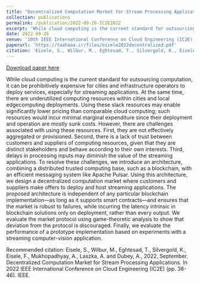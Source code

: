 ```yaml
---
title: "Decentralized Computation Market for Stream Processing Applications"
collection: publications
permalink: /publication/2022-09-26-IC2E2022
excerpt: 'While cloud computing is the current standard for outsourcing computation, it can be prohibitively expensive for cities and infrastructure operators to deploy services, especially for streaming applications. At the same time, there are underutilized computing resources within cities and local edgecomputing deployments. Using these slack resources may enable significantly lower pricing than comparable cloud computing; such resources would incur minimal marginal expenditure since their deployment and operation are mostly sunk costs. However, there are challenges associated with using these resources. First, they are not effectively aggregated or provisioned. Second, there is a lack of trust between customers and suppliers of computing resources, given that they are distinct stakeholders and behave according to their own interests. Third, delays in processing inputs may diminish the value of the streaming applications. To resolve these challenges, we introduce an architecture, combining a distributed trusted computing base, such as a blockchain, with an efficient messaging system like Apache Pulsar. Using this architecture, we design a decentralized computation market where customers and suppliers make offers to deploy and host streaming applications. The proposed architecture is independent of any particular blockchain implementation—as long as it supports smart contracts—and ensures that the market is robust to failures, while incurring the latency intrinsic in blockchain solutions only on deployment, rather than every output. We evaluate the market protocol using game-theoretic analysis to show that deviation from the protocol is discouraged. Finally, we evaluate the performance of a prototype implementation based on experiments with a streaming computer-vision application.'
date: 2022-09-26
venue: '10th IEEE International Conference on Cloud Engineering (IC2E)'
paperurl: 'https://taahaaa.ir/files/eisele2022decentralized.pdf'
citation: 'Eisele, S., Wilbur, M., Eghtesad, T., Silvergold, K., Eisele, F., Mukhopadhyay, A., Laszka, A. and Dubey, A., 2022, September. Decentralized Computation Market for Stream Processing Applications. In 2022 IEEE International Conference on Cloud Engineering (IC2E) (pp. 36-46). IEEE.'
---
```


<a href='https://taahaaa.ir/files/eisele2022decentralized.pdf'>Download paper here</a>

While cloud computing is the current standard for outsourcing computation, it can be prohibitively expensive for cities and infrastructure operators to deploy services, especially for streaming applications. At the same time, there are underutilized computing resources within cities and local edgecomputing deployments. Using these slack resources may enable significantly lower pricing than comparable cloud computing; such resources would incur minimal marginal expenditure since their deployment and operation are mostly sunk costs. However, there are challenges associated with using these resources. First, they are not effectively aggregated or provisioned. Second, there is a lack of trust between customers and suppliers of computing resources, given that they are distinct stakeholders and behave according to their own interests. Third, delays in processing inputs may diminish the value of the streaming applications. To resolve these challenges, we introduce an architecture, combining a distributed trusted computing base, such as a blockchain, with an efficient messaging system like Apache Pulsar. Using this architecture, we design a decentralized computation market where customers and suppliers make offers to deploy and host streaming applications. The proposed architecture is independent of any particular blockchain implementation—as long as it supports smart contracts—and ensures that the market is robust to failures, while incurring the latency intrinsic in blockchain solutions only on deployment, rather than every output. We evaluate the market protocol using game-theoretic analysis to show that deviation from the protocol is discouraged. Finally, we evaluate the performance of a prototype implementation based on experiments with a streaming computer-vision application.

Recommended citation: Eisele, S., Wilbur, M., Eghtesad, T., Silvergold, K., Eisele, F., Mukhopadhyay, A., Laszka, A. and Dubey, A., 2022, September. Decentralized Computation Market for Stream Processing Applications. In 2022 IEEE International Conference on Cloud Engineering (IC2E) (pp. 36-46). IEEE.